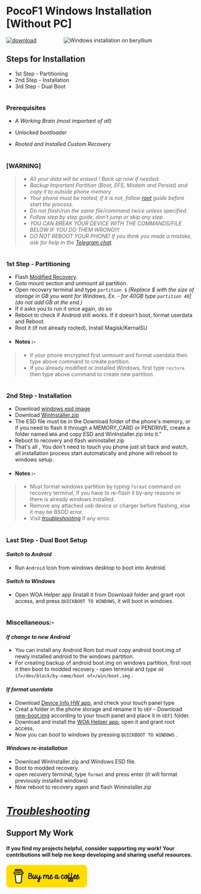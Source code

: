 # PocoF1 Windows Installation [Without PC]
<img align="right" src="beryllium.png" width="350" alt="Windows installation on beryllium">

[![download](https://github.com/Kumar-Jy/Windows-in-PocoF1-Without-PC/assets/20044626/3abc8b52-c5c6-4495-b623-d1312195d639)]()
## Steps for Installation
- 1st Step - Partitioning
- 2nd Step - Installation
- 3rd Step - Dual Boot
#
### Prerequisites
- _A Working Brain (most important of all)_

- _Unlocked bootloader_ 

- _Rooted and Installed Custom Recovery_
#
### [WARNING]
> - _All your data will be erased ! Back up now if needed._
> - _Backup Important Partition (Boot, EFS, Modem and Persist) and copy it to outside phone memory_
> - _Your phone must be rooted, if it is not, follow [root](https://github.com/Kumar-Jy/Windows-in-PocoF1-Without-PC/blob/main/guide/root.md) guide before start the process._
> - _Do not flash/run the same file/command twice unless specified._
> - _Follow step by step guide, don't jump or skip any step._
> - _YOU CAN BREAK YOUR DEVICE WITH THE COMMANDS/FILE BELOW IF YOU DO THEM WRONG!!!_
> - _DO NOT REBOOT YOUR PHONE! If you think you made a mistake, ask for help in the [Telegram chat](https://t.me/WinInstaller)._
#

### 1st Step - Partitioning
- Flash [Modified Recovery](https://github.com/Kumar-Jy/Windows-in-PocoF1-Without-PC/releases/tag/Modified-Recovery).
- Goto mount section and unmount all partition.
- Open recovery terminal and type ` partition $ ` _[Replace $ with the size of storage in GB you want for Windows, Ex. - for 40GB type `partition 40`] (do not add GB at the end.)_
- If it asks you to run it once again, do so
- Reboot to check if Android still works. If it doesn't boot, format userdata and Reboot.
- Root it (if not already rooted), Install Magisk/KernalSU
- #### Notes :- 
> - if your phone encrypted first unmount and format userdata then type above command to create partition.
> - If you already modified or installed Windows, first type ` restore ` then type above command to create new partition. 
#

### 2nd Step - Installation
- Download [windows esd image](https://arkt-7.github.io/woawin/)
- Download [WinInstaller.zip](https://github.com/Kumar-Jy/Windows-in-PocoF1-Without-PC/releases/tag/PocoF1_WinInstaller)
- The ESD file must be in the Download folder of the phone's memory, or if you need to flash it through a MEMORY_CARD or PENDRIVE, create a folder named `WOA` and copy ESD and WinInstaller.zip into it."
- Reboot to recovery and flash wininstaller.zip
- That's all , 
 You don't need to touch you phone just sit back and watch, all installation process start automatically and phone will reboot to windows setup.
- #### Notes :- 
> - Must format windows partition by typing `format` command on recovery terminal, If you have to re-flash it by-any reasons or there is already windows installed.
> - Remove any attached usb device or charger before flashing, else it may be BSOD error.
> - Visit _[troubleshooting](troubleshooting.md)_ if any error.

#
### Last Step - Dual Boot Setup
#### _Switch to Android_
- Run `Android` Icon from windows desktop to boot into Android.
#### _Switch to Windows_
- Open WOA Helper app (Install it from Download folder and grant root access, and press ``QUICKBOOT TO WINDOWS``, it will boot in windows.

# 
### Miscellaneous:-
#### _If change to new Android_ 
- You can install any Android Rom but must copy android boot.img of newly installed android to the windows partition.
- For creating backup of android boot.img on windows partition, first root it then boot to modded recovery - open terminal and type ``dd if=/dev/block/by-name/boot of=/win/boot.img`` .

#### _If format userdata_
- Download [Device Info HW app](https://play.google.com/store/apps/details?id=ru.andr7e.deviceinfohw&pcampaignid=web_share), and check your touch panel type
- Creat a folder in the phone storage and rename it to `UEF`  - Download [new-boot.img](https://github.com/Kumar-Jy/Windows-in-PocoF1-Without-PC/releases/tag/UEFI-Boot-Image) according to your touch panel and place it in `UEFI` folder.
- Download and install the [WOA Helper app](https://github.com/Marius586/WoA-Helper-update/releases/tag/WOA), open it and grant root access.
- Now you can boot to windows by pressing ``QUICKBOOT TO WINDOWS`` .

#### _Windows re-installation_
- Download WinInstaller.zip and Windows ESD file.
- Boot to modded recovery.
- open recovery terminal, type `format` and press enter (it will format previously installed windows)
- Now reboot to recovery again and flash Wininstaller.zip
#
# _[Troubleshooting](troubleshooting.md)_


## Support My Work

#### If you find my projects helpful, consider supporting my work! Your contributions will help me keep developing and sharing useful resources.

<p align="left">
  <a href="https://www.buymeacoffee.com/kumarjy" target="_blank">
    <img src="https://github.com/Kumar-Jy/Windows-in-PocoF1-Without-PC/blob/main/guide/buymecoffee.png" alt="Buy Me A Coffee" style="height: 60px !important; width: 217px !important;">
  </a>
</p>
